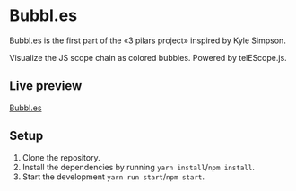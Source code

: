 # Bubbl.es

Bubbl.es is the first part of the «3 pilars project» inspired by Kyle
Simpson.

Visualize the JS scope chain as colored bubbles. Powered by telEScope.js.

## Live preview

[Bubbl.es](https://bubbl-es.web.app/)

## Setup

1. Clone the repository.
2. Install the dependencies by running `yarn install`/`npm install`.
3. Start the development `yarn run start`/`npm start`.
